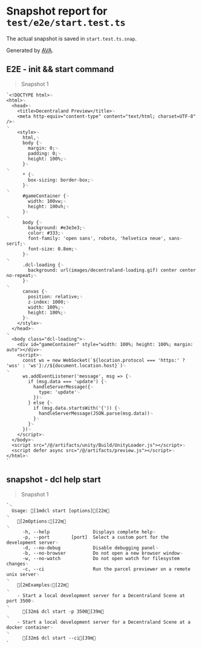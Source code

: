 # Snapshot report for `test/e2e/start.test.ts`

The actual snapshot is saved in `start.test.ts.snap`.

Generated by [AVA](https://ava.li).

## E2E - init && start command

> Snapshot 1

    `<!DOCTYPE html>␊
    <html>␊
      <head>␊
        <title>Decentraland Preview</title>␊
        <meta http-equiv="content-type" content="text/html; charset=UTF-8" />␊
    ␊
        <style>␊
          html,␊
          body {␊
            margin: 0;␊
            padding: 0;␊
            height: 100%;␊
          }␊
    ␊
          * {␊
            box-sizing: border-box;␊
          }␊
    ␊
          #gameContainer {␊
            width: 100vw;␊
            height: 100vh;␊
          }␊
    ␊
          body {␊
            background: #e3e3e3;␊
            color: #333;␊
            font-family: 'open sans', roboto, 'helvetica neue', sans-serif;␊
            font-size: 0.8em;␊
          }␊
    ␊
          .dcl-loading {␊
            background: url(images/decentraland-loading.gif) center center no-repeat;␊
          }␊
    ␊
          canvas {␊
            position: relative;␊
            z-index: 1000;␊
            width: 100%;␊
            height: 100%;␊
          }␊
        </style>␊
      </head>␊
    ␊
      <body class="dcl-loading">␊
        <div id="gameContainer" style="width: 100%; height: 100%; margin: auto"></div>␊
        <script>␊
          const ws = new WebSocket(`${location.protocol === 'https:' ? 'wss' : 'ws'}://${document.location.host}`)␊
    ␊
          ws.addEventListener('message', msg => {␊
            if (msg.data === 'update') {␊
              handleServerMessage({␊
                type: 'update'␊
              })␊
            } else {␊
              if (msg.data.startsWith('{')) {␊
                handleServerMessage(JSON.parse(msg.data))␊
              }␊
            }␊
          })␊
        </script>␊
      </body>␊
      <script src="/@/artifacts/unity/Build/UnityLoader.js"></script>␊
      <script defer async src="/@/artifacts/preview.js"></script>␊
    </html>␊
    `

## snapshot - dcl help start

> Snapshot 1

    `␊
      Usage: [1mdcl start [options][22m␊
    ␊
        [2mOptions:[22m␊
    ␊
          -h, --help                Displays complete help␊
          -p, --port        [port]  Select a custom port for the development server␊
          -d, --no-debug            Disable debugging panel␊
          -b, --no-browser          Do not open a new browser window␊
          -w, --no-watch            Do not open watch for filesystem changes␊
          -c, --ci                  Run the parcel previewer on a remote unix server␊
    ␊
        [2mExamples:[22m␊
    ␊
        - Start a local development server for a Decentraland Scene at port 3500␊
    ␊
          [32m$ dcl start -p 3500[39m␊
    ␊
        - Start a local development server for a Decentraland Scene at a docker container␊
    ␊
          [32m$ dcl start --ci[39m␊
    `
